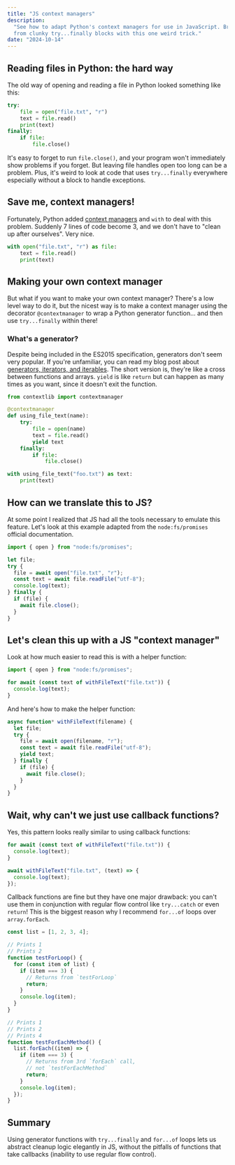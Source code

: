 ```yaml
---
title: "JS context managers"
description:
  "See how to adapt Python's context managers for use in JavaScript. Break free
  from clunky try...finally blocks with this one weird trick."
date: "2024-10-14"
---
```


## Reading files in Python: the hard way

The old way of opening and reading a file in Python looked something like this:

```py
try:
    file = open("file.txt", "r")
    text = file.read()
    print(text)
finally:
    if file:
        file.close()
```

It's easy to forget to run `file.close()`, and your program won't immediately
show problems if you forget. But leaving file handles open too long can be a
problem. Plus, it's weird to look at code that uses `try...finally` everywhere
especially without a block to handle exceptions.

## Save me, context managers!

Fortunately, Python added
[context managers](https://docs.python.org/3/library/contextlib.html) and `with`
to deal with this problem. Suddenly 7 lines of code become 3, and we don't have
to "clean up after ourselves". Very nice.

```py
with open("file.txt", "r") as file:
    text = file.read()
    print(text)
```

## Making your own context manager

But what if you want to make your own context manager? There's a low level way
to do it, but the nicest way is to make a context manager using the decorator
`@contextmanager` to wrap a Python generator function... and then use
`try...finally` within there!

<aside>

### What's a generator?

Despite being included in the ES2015 specification, generators don't seem very
popular. If you're unfamiliar, you can read my blog post about
[generators, iterators, and iterables](/blog/2017/js-iterators/). The short
version is, they're like a cross between functions and arrays. `yield` is like
`return` but can happen as many times as you want, since it doesn't exit the
function.

</aside>

```py
from contextlib import contextmanager

@contextmanager
def using_file_text(name):
    try:
        file = open(name)
        text = file.read()
        yield text
    finally:
        if file:
            file.close()

with using_file_text("foo.txt") as text:
    print(text)
```

## How can we translate this to JS?

At some point I realized that JS had all the tools necessary to emulate this
feature. Let's look at this example adapted from the `node:fs/promises` official
documentation.

```js
import { open } from "node:fs/promises";

let file;
try {
  file = await open("file.txt", "r");
  const text = await file.readFile("utf-8");
  console.log(text);
} finally {
  if (file) {
    await file.close();
  }
}
```

## Let's clean this up with a JS "context manager"

Look at how much easier to read this is with a helper function:

```js
import { open } from "node:fs/promises";

for await (const text of withFileText("file.txt")) {
  console.log(text);
}
```

And here's how to make the helper function:

```js
async function* withFileText(filename) {
  let file;
  try {
    file = await open(filename, "r");
    const text = await file.readFile("utf-8");
    yield text;
  } finally {
    if (file) {
      await file.close();
    }
  }
}
```

## Wait, why can't we just use callback functions?

Yes, this pattern looks really similar to using callback functions:

```js
for await (const text of withFileText("file.txt")) {
  console.log(text);
}
```

```js
await withFileText("file.txt", (text) => {
  console.log(text);
});
```

Callback functions are fine but they have one major drawback: you can't use them
in conjunction with regular flow control like `try...catch` or even `return`!
This is the biggest reason why I recommend `for...of` loops over
`array.forEach`.

```js
const list = [1, 2, 3, 4];

// Prints 1
// Prints 2
function testForLoop() {
  for (const item of list) {
    if (item === 3) {
      // Returns from `testForLoop`
      return;
    }
    console.log(item);
  }
}

// Prints 1
// Prints 2
// Prints 4
function testForEachMethod() {
  list.forEach((item) => {
    if (item === 3) {
      // Returns from 3rd `forEach` call,
      // not `testForEachMethod`
      return;
    }
    console.log(item);
  });
}
```

## Summary

Using generator functions with `try...finally` and `for...of` loops lets us
abstract cleanup logic elegantly in JS, without the pitfalls of functions that
take callbacks (inability to use regular flow control).
